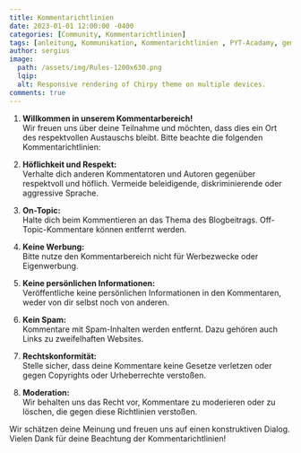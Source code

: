 ```yaml
---
title: Kommentarichtlinien 
date: 2023-01-01 12:00:00 -0400
categories: [Community, Kommentarichtlinien]
tags: [anleitung, Kommunikation, Kommentarichtlinien , PYT-Acadamy, gemeinschaftsprojekt, Comunity,]
author: sergius
image:
  path: /assets/img/Rules-1200x630.png
  lqip:
  alt: Responsive rendering of Chirpy theme on multiple devices.
comments: true
---
```


1. **Willkommen in unserem Kommentarbereich!**  
   Wir freuen uns über deine Teilnahme und möchten, dass dies ein Ort des respektvollen Austauschs bleibt. Bitte beachte die folgenden Kommentarichtlinien:

1. **Höflichkeit und Respekt:**  
   Verhalte dich anderen Kommentatoren und Autoren gegenüber respektvoll und höflich. Vermeide beleidigende, diskriminierende oder aggressive Sprache.

1. **On-Topic:**  
   Halte dich beim Kommentieren an das Thema des Blogbeitrags. Off-Topic-Kommentare können entfernt werden.

1. **Keine Werbung:**  
   Bitte nutze den Kommentarbereich nicht für Werbezwecke oder Eigenwerbung.

1. **Keine persönlichen Informationen:**  
   Veröffentliche keine persönlichen Informationen in den Kommentaren, weder von dir selbst noch von anderen.

1. **Kein Spam:**  
   Kommentare mit Spam-Inhalten werden entfernt. Dazu gehören auch Links zu zweifelhaften Websites.

1. **Rechtskonformität:**  
   Stelle sicher, dass deine Kommentare keine Gesetze verletzen oder gegen Copyrights oder Urheberrechte verstoßen.

1. **Moderation:**  
   Wir behalten uns das Recht vor, Kommentare zu moderieren oder zu löschen, die gegen diese Richtlinien verstoßen.

Wir schätzen deine Meinung und freuen uns auf einen konstruktiven Dialog. Vielen Dank für deine Beachtung der Kommentarichtlinien!
